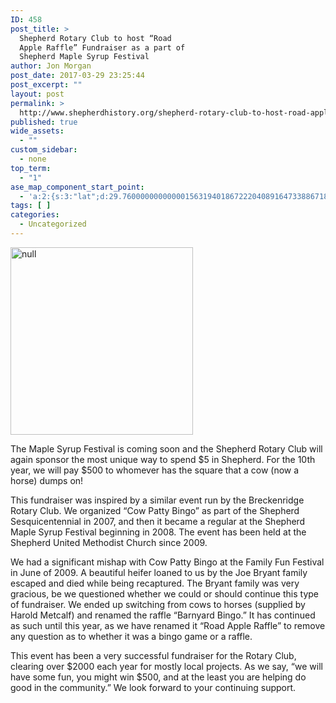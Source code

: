 ```yaml
---
ID: 458
post_title: >
  Shepherd Rotary Club to host “Road
  Apple Raffle” Fundraiser as a part of
  Shepherd Maple Syrup Festival
author: Jon Morgan
post_date: 2017-03-29 23:25:44
post_excerpt: ""
layout: post
permalink: >
  http://www.shepherdhistory.org/shepherd-rotary-club-to-host-road-apple-raffle-fundraiser-as-a-part-of-shepherd-maple-syrup-festival/
published: true
wide_assets:
  - ""
custom_sidebar:
  - none
top_term:
  - "1"
ase_map_component_start_point:
  - 'a:2:{s:3:"lat";d:29.760000000000001563194018672220408916473388671875;s:3:"lng";d:-95.3799999999999954525264911353588104248046875;}'
tags: [ ]
categories:
  - Uncategorized
---
```

<img title="null" src="http://www.shepherdhistory.org/wp-content/uploads/2017/03/image.png" alt="null" width="292" height="300" />

The Maple Syrup Festival is coming soon and the Shepherd Rotary Club will again sponsor the most unique way to spend $5 in Shepherd. For the 10th year, we will pay $500 to whomever has the square that a cow (now a horse) dumps on!

This fundraiser was inspired by a similar event run by the Breckenridge Rotary Club. We organized “Cow Patty Bingo” as part of the Shepherd Sesquicentennial in 2007, and then it became a regular at the Shepherd Maple Syrup Festival beginning in 2008. The event has been held at the Shepherd United Methodist Church since 2009.

We had a significant mishap with Cow Patty Bingo at the Family Fun Festival in June of 2009. A beautiful heifer loaned to us by the Joe Bryant family escaped and died while being recaptured. The Bryant family was very gracious, be we questioned whether we could or should continue this type of fundraiser. We ended up switching from cows to horses (supplied by Harold Metcalf) and renamed the raffle “Barnyard Bingo.” It has continued as such until this year, as we have renamed it “Road Apple Raffle” to remove any question as to whether it was a bingo game or a raffle.

This event has been a very successful fundraiser for the Rotary Club, clearing over $2000 each year for mostly local projects. As we say, “we will have some fun, you might win $500, and at the least you are helping do good in the community.” We look forward to your continuing support.